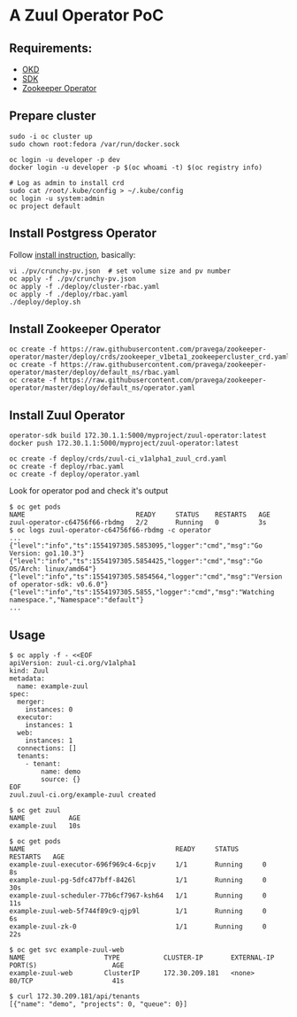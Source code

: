 A Zuul Operator PoC
=======

## Requirements:

* [OKD](https://github.com/openshift/origin/releases/download/v3.11.0/openshift-origin-client-tools-v3.11.0-0cbc58b-linux-64bit.tar.gz)
* [SDK](https://github.com/operator-framework/operator-sdk#quick-start)
* [Zookeeper Operator](https://github.com/pravega/zookeeper-operator#install-the-operator)

## Prepare cluster

```shell
sudo -i oc cluster up
sudo chown root:fedora /var/run/docker.sock

oc login -u developer -p dev
docker login -u developer -p $(oc whoami -t) $(oc registry info)

# Log as admin to install crd
sudo cat /root/.kube/config > ~/.kube/config
oc login -u system:admin
oc project default
```

## Install Postgress Operator

Follow [install instruction](https://crunchydata.github.io/postgres-operator/stable/installation/),
basically:
```
vi ./pv/crunchy-pv.json  # set volume size and pv number
oc apply -f ./pv/crunchy-pv.json
oc apply -f ./deploy/cluster-rbac.yaml
oc apply -f ./deploy/rbac.yaml
./deploy/deploy.sh
```

## Install Zookeeper Operator

```shell
oc create -f https://raw.githubusercontent.com/pravega/zookeeper-operator/master/deploy/crds/zookeeper_v1beta1_zookeepercluster_crd.yaml
oc create -f https://raw.githubusercontent.com/pravega/zookeeper-operator/master/deploy/default_ns/rbac.yaml
oc create -f https://raw.githubusercontent.com/pravega/zookeeper-operator/master/deploy/default_ns/operator.yaml
```

## Install Zuul Operator

```shell
operator-sdk build 172.30.1.1:5000/myproject/zuul-operator:latest
docker push 172.30.1.1:5000/myproject/zuul-operator:latest

oc create -f deploy/crds/zuul-ci_v1alpha1_zuul_crd.yaml
oc create -f deploy/rbac.yaml
oc create -f deploy/operator.yaml
```

Look for operator pod and check it's output

```shell
$ oc get pods
NAME                            READY     STATUS    RESTARTS   AGE
zuul-operator-c64756f66-rbdmg   2/2       Running   0          3s
$ oc logs zuul-operator-c64756f66-rbdmg -c operator
...
{"level":"info","ts":1554197305.5853095,"logger":"cmd","msg":"Go Version: go1.10.3"}
{"level":"info","ts":1554197305.5854425,"logger":"cmd","msg":"Go OS/Arch: linux/amd64"}
{"level":"info","ts":1554197305.5854564,"logger":"cmd","msg":"Version of operator-sdk: v0.6.0"}
{"level":"info","ts":1554197305.5855,"logger":"cmd","msg":"Watching namespace.","Namespace":"default"}
...
```

## Usage

```
$ oc apply -f - <<EOF
apiVersion: zuul-ci.org/v1alpha1
kind: Zuul
metadata:
  name: example-zuul
spec:
  merger:
    instances: 0
  executor:
    instances: 1
  web:
    instances: 1
  connections: []
  tenants:
    - tenant:
        name: demo
        source: {}
EOF
zuul.zuul-ci.org/example-zuul created

$ oc get zuul
NAME           AGE
example-zuul   10s

$ oc get pods
NAME                                      READY     STATUS      RESTARTS   AGE
example-zuul-executor-696f969c4-6cpjv     1/1       Running     0          8s
example-zuul-pg-5dfc477bff-8426l          1/1       Running     0          30s
example-zuul-scheduler-77b6cf7967-ksh64   1/1       Running     0          11s
example-zuul-web-5f744f89c9-qjp9l         1/1       Running     0          6s
example-zuul-zk-0                         1/1       Running     0          22s

$ oc get svc example-zuul-web
NAME                    TYPE           CLUSTER-IP       EXTERNAL-IP                     PORT(S)                   AGE
example-zuul-web        ClusterIP      172.30.209.181   <none>                          80/TCP                    41s

$ curl 172.30.209.181/api/tenants
[{"name": "demo", "projects": 0, "queue": 0}]
```

